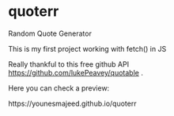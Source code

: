# quoterr
Random Quote Generator

This is my first project working with fetch() in JS

Really thankful to this free github API https://github.com/lukePeavey/quotable .

Here you can check a preview:
<link> https://younesmajeed.github.io/quoterr<link>
